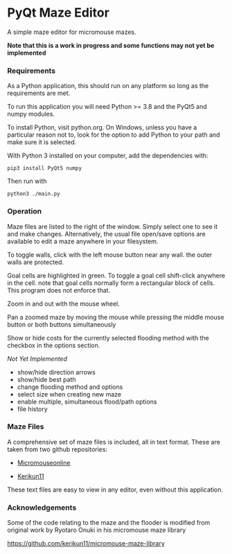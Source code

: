 # PyQt Maze Editor

A simple maze editor for micromouse mazes.

__Note that this is a work in progress and some functions may not yet be implemented__

### Requirements

As a Python application, this should run on any platform so long as the requirements are met.

To run this application you will need Python >= 3.8 and the PyQt5 and numpy modules.

To install Python, visit python.org. On Windows, unless you have a particular reason not to, look for the option to 
add Python to your path and make sure it is selected. 

With Python 3 installed on your computer, add the dependencies with:

```pip3 install PyQt5 numpy```

Then run with

```python3 ./main.py```

### Operation

Maze files are listed to the right of the window. Simply select one to see it and make changes. Alternatively, the 
usual file open/save options are available to edit a maze anywhere in your filesystem.

To toggle walls, click with the left mouse button near any wall. the outer walls are protected.

Goal cells are highlighted in green. To toggle a goal cell shift-click anywhere in the cell. note that goal cells 
normally form a rectangular block of cells. This program does not enforce that.

Zoom in and out with the mouse wheel.

Pan a zoomed maze by moving the mouse while pressing the middle mouse button or both buttons simultaneously

Show or hide costs for the currently selected flooding method with the checkbox in the options section.

_Not Yet Implemented_
 - show/hide direction arrows
 - show/hide best path
 - change flooding method and options
 - select size when creating new maze
 - enable multiple, simultaneous flood/path options
 - file history

### Maze Files

A comprehensive set of maze files is included, all in text format. These are taken from two github repositories:

- [Micromouseonline](https://github.com/micromouseonline/mazefiles)

- [Kerikun11](https://github.com/kerikun11/micromouse-maze-data)

These text files are easy to view in any editor, even without this application. 

### Acknowledgements

Some of the code relating to the maze and the flooder is modified from original work by Ryotaro Onuki in his 
micromouse maze library

https://github.com/kerikun11/micromouse-maze-library


